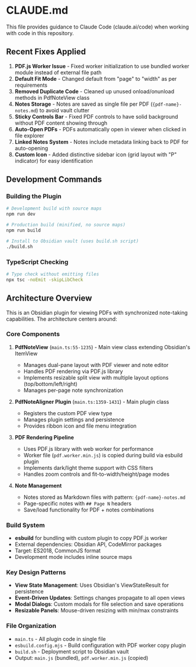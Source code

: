 # CLAUDE.md

This file provides guidance to Claude Code (claude.ai/code) when working with code in this repository.

## Recent Fixes Applied

1. **PDF.js Worker Issue** - Fixed worker initialization to use bundled worker module instead of external file path
2. **Default Fit Mode** - Changed default from "page" to "width" as per requirements  
3. **Removed Duplicate Code** - Cleaned up unused onload/onunload methods in PdfNoteView class
4. **Notes Storage** - Notes are saved as single file per PDF (`{pdf-name}-notes.md`) to avoid vault clutter
5. **Sticky Controls Bar** - Fixed PDF controls to have solid background without PDF content showing through
6. **Auto-Open PDFs** - PDFs automatically open in viewer when clicked in file explorer
7. **Linked Notes System** - Notes include metadata linking back to PDF for auto-opening
8. **Custom Icon** - Added distinctive sidebar icon (grid layout with "P" indicator) for easy identification

## Development Commands

### Building the Plugin
```bash
# Development build with source maps
npm run dev

# Production build (minified, no source maps)
npm run build

# Install to Obsidian vault (uses build.sh script)
./build.sh
```

### TypeScript Checking
```bash
# Type check without emitting files
npx tsc -noEmit -skipLibCheck
```

## Architecture Overview

This is an Obsidian plugin for viewing PDFs with synchronized note-taking capabilities. The architecture centers around:

### Core Components

1. **PdfNoteView** (`main.ts:55-1235`) - Main view class extending Obsidian's ItemView
   - Manages dual-pane layout with PDF viewer and note editor
   - Handles PDF rendering via PDF.js library
   - Implements resizable split view with multiple layout options (top/bottom/left/right)
   - Manages per-page note synchronization

2. **PdfNoteAligner Plugin** (`main.ts:1359-1431`) - Main plugin class
   - Registers the custom PDF view type
   - Manages plugin settings and persistence
   - Provides ribbon icon and file menu integration

3. **PDF Rendering Pipeline**
   - Uses PDF.js library with web worker for performance
   - Worker file (`pdf.worker.min.js`) is copied during build via esbuild plugin
   - Implements dark/light theme support with CSS filters
   - Handles zoom controls and fit-to-width/height/page modes

4. **Note Management**
   - Notes stored as Markdown files with pattern: `{pdf-name}-notes.md`
   - Page-specific notes with `## Page N` headers
   - Save/load functionality for PDF + notes combinations

### Build System

- **esbuild** for bundling with custom plugin to copy PDF.js worker
- External dependencies: Obsidian API, CodeMirror packages
- Target: ES2018, CommonJS format
- Development mode includes inline source maps

### Key Design Patterns

- **View State Management**: Uses Obsidian's ViewStateResult for persistence
- **Event-Driven Updates**: Settings changes propagate to all open views
- **Modal Dialogs**: Custom modals for file selection and save operations
- **Resizable Panels**: Mouse-driven resizing with min/max constraints

### File Organization

- `main.ts` - All plugin code in single file
- `esbuild.config.mjs` - Build configuration with PDF worker copy plugin
- `build.sh` - Deployment script to Obsidian vault
- Output: `main.js` (bundled), `pdf.worker.min.js` (copied)